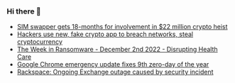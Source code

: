 ### Hi there 👋

<!--START_SECTION:feed-->
* [SIM swapper gets 18-months for involvement in $22 million crypto heist](https://www.bleepingcomputer.com/news/security/sim-swapper-gets-18-months-for-involvement-in-22-million-crypto-heist/)
* [Hackers use new, fake crypto app to breach networks, steal cryptocurrency](https://www.bleepingcomputer.com/news/security/hackers-use-new-fake-crypto-app-to-breach-networks-steal-cryptocurrency/)
* [The Week in Ransomware - December 2nd 2022 - Disrupting Health Care](https://www.bleepingcomputer.com/news/security/the-week-in-ransomware-december-2nd-2022-disrupting-health-care/)
* [Google Chrome emergency update fixes 9th zero-day of the year](https://www.bleepingcomputer.com/news/security/google-chrome-emergency-update-fixes-9th-zero-day-of-the-year/)
* [Rackspace: Ongoing Exchange outage caused by security incident](https://www.bleepingcomputer.com/news/technology/rackspace-ongoing-exchange-outage-caused-by-security-incident/)
<!--END_SECTION:feed-->

<!--
**frankenk/frankenk** is a ✨ _special_ ✨ repository because its `README.md` (this file) appears on your GitHub profile.

Here are some ideas to get you started:

- 🔭 I’m currently working on ...
- 🌱 I’m currently learning ...
- 👯 I’m looking to collaborate on ...
- 🤔 I’m looking for help with ...
- 💬 Ask me about ...
- 📫 How to reach me: ...
- 😄 Pronouns: ...
- ⚡ Fun fact: ...
-->



